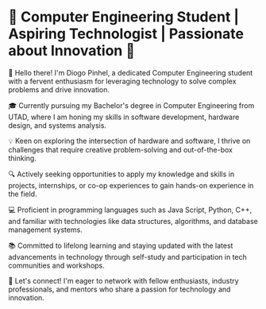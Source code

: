 # 🚀 Computer Engineering Student | Aspiring Technologist | Passionate about Innovation 🚀

👋 Hello there! I'm  Diogo Pinhel, a dedicated Computer Engineering student with a fervent enthusiasm for leveraging technology to solve complex problems and drive innovation.

🎓 Currently pursuing my Bachelor's degree in Computer Engineering from UTAD, where I am honing my skills in software development, hardware design, and systems analysis. 

💡 Keen on exploring the intersection of hardware and software, I thrive on challenges that require creative problem-solving and out-of-the-box thinking.

🔍 Actively seeking opportunities to apply my knowledge and skills in projects, internships, or co-op experiences to gain hands-on experience in the field.

💻 Proficient in programming languages such as Java Script, Python, C++, and familiar with technologies like data structures, algorithms, and database management systems.

📚 Committed to lifelong learning and staying updated with the latest advancements in technology through self-study and participation in tech communities and workshops.

🌟 Let's connect! I'm eager to network with fellow enthusiasts, industry professionals, and mentors who share a passion for technology and innovation.
